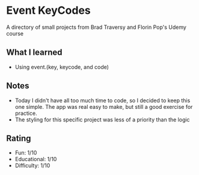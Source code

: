# Event KeyCodes

A directory of small projects from Brad Traversy and Florin Pop's Udemy course

## What I learned

- Using event.(key, keycode, and code)

## Notes

- Today I didn't have all too much time to code, so I decided to keep this one simple. The app was real easy to make, but still a good exercise for practice.
- The styling for this specific project was less of a priority than the logic

## Rating

- Fun: 1/10
- Educational: 1/10
- Difficulty: 1/10
